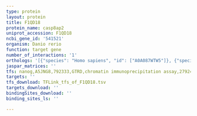 ```yaml
---
type: protein
layout: protein
title: F1QD18
protein_name: casp8ap2
uniprot_accession: F1QD18
ncbi_gene_id: '541521'
organism: Danio rerio
function: target gene
number_of_interactions: '1'
orthologs: '[{"species": "Homo sapiens", "id": ["A0A087WTW5"]}, {"species": "Mus musculus", "id": ["<a href=\"/protein/q9wuf3\">Q9WUF3</a>"]}, {"species": "Rattus norvegicus", "id": ["<a href=\"/protein/d4a7v6\">D4A7V6</a>"]}]'
jaspar_matrices: ''
tfs: nanog,A5JNG8,792333,GTRD,chromatin immunoprecipitation assay,27924024%5Buid%5D,No
targets: ''
tfs_download: TFLink_tfs_of_F1QD18.tsv
targets_download: ''
bindingSites_download: ''
binding_sites_ls: ''

---
```

